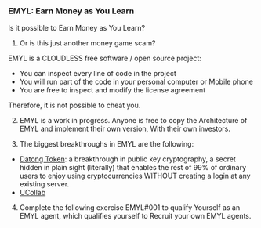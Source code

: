### EMYL: Earn Money as You Learn

Is it possible to Earn Money as You Learn?

1. Or is this just another money game scam?

EMYL is a CLOUDLESS free software / open source project:

- You can inspect every line of code in the project
- You will run part of the code in your personal computer or 
Mobile phone
- You are free to inspect and modify the license agreement

Therefore, it is not possible to cheat you.

2. EMYL is a work in progress. Anyone is free to copy the 
Architecture of EMYL and implement their own version,
With their own investors.
 
3. The biggest breakthroughs in EMYL are the following:
- [Datong Token](https://github.com/udexon/DatongToken): a breakthrough in public key cryptography, a secret hidden in plain sight (literally) that enables the rest of 99% of ordinary users to enjoy using cryptocurrencies WITHOUT creating a login at any existing server.
- [UCollab](https://github.com/udexon/UCollab) 

4. Complete the following exercise EMYL#001 to qualify
Yourself as an EMYL agent, which qualifies yourself to
Recruit your own EMYL agents.
